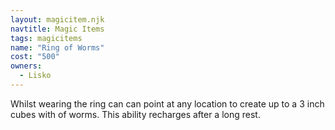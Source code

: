 ```yaml
---
layout: magicitem.njk
navtitle: Magic Items
tags: magicitems
name: "Ring of Worms"
cost: "500"
owners:
  - Lisko
---
```

Whilst wearing the ring can can point at any location to create up to a 3 inch cubes with of worms. This ability recharges after a long rest.
